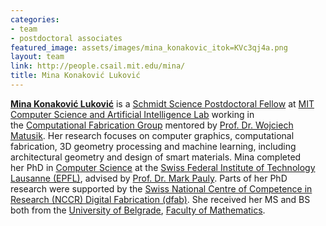 ```yaml
---
categories:
- team
- postdoctoral associates
featured_image: assets/images/mina_konakovic_itok=KVc3qj4a.png
layout: team
link: http://people.csail.mit.edu/mina/
title: Mina Konaković Luković
---
```


**[Mina Konaković Luković](http://people.csail.mit.edu/mina/)** is a [Schmidt Science Postdoctoral Fellow](https://schmidtsciencefellows.org/) at [MIT Computer Science and Artificial Intelligence Lab](https://www.csail.mit.edu/) working in the [Computational Fabrication Group](index.html) mentored by [Prof. Dr. Wojciech Matusik](http://people.csail.mit.edu/wojciech/). Her research focuses on computer graphics, computational fabrication, 3D geometry processing and machine learning, including architectural geometry and design of smart materials. Mina completed her PhD in [Computer Science](https://www.epfl.ch/schools/ic/) at the [Swiss Federal Institute of Technology Lausanne (EPFL)](https://www.epfl.ch/en/home/), advised by [Prof. Dr. Mark Pauly](https://lgg.epfl.ch/people.php). Parts of her PhD research were supported by the [Swiss National Centre of Competence in Research (NCCR) Digital Fabrication (dfab)](http://www.dfab.ch/). She received her MS and BS both from the [University of Belgrade](http://www.bg.ac.rs/en/), [Faculty of Mathematics](http://www.matf.bg.ac.rs/eng/).